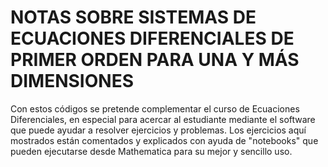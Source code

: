 # NOTAS SOBRE SISTEMAS DE ECUACIONES DIFERENCIALES DE PRIMER ORDEN PARA UNA Y MÁS DIMENSIONES
Con estos códigos se pretende complementar el curso de Ecuaciones Diferenciales, en especial para acercar al estudiante mediante el software que puede ayudar a resolver ejercicios y problemas.
Los ejercicios aquí mostrados están comentados y explicados con ayuda de "notebooks" que pueden ejecutarse desde Mathematica para su mejor y sencillo uso.
